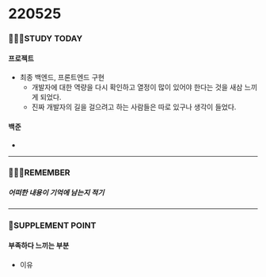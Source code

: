 # 220525

### 👨🏼‍🏫STUDY TODAY

#### 프로젝트

- 최종 백엔드, 프론트엔드 구현
  - 개발자에 대한 역량을 다시 확인하고 열정이 많이 있어야 한다는 것을 새삼 느끼게 되었다.
  - 진짜 개발자의 길을 걸으려고 하는 사람들은 따로 있구나 생각이 들었다.



#### 백준

- 

---

### 💆🏼‍♂️REMEMBER

##### 어떠한 내용이 기억에 남는지 적기

---

### 💫SUPPLEMENT POINT

#### 부족하다 느끼는 부분

- 이유
